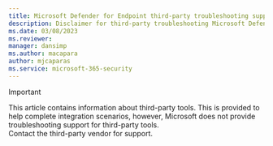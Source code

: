 ```yaml
---
title: Microsoft Defender for Endpoint third-party troubleshooting support Disclaimer
description: Disclaimer for third-party troubleshooting Microsoft Defender for Endpoint.
ms.date: 03/08/2023
ms.reviewer: 
manager: dansimp
ms.author: macapara
author: mjcaparas
ms.service: microsoft-365-security
---
```


> [!IMPORTANT]
> This article contains information about third-party tools. This is provided to help complete integration scenarios, however, Microsoft does not provide troubleshooting support for third-party tools. <br>
>Contact the third-party vendor for support.
